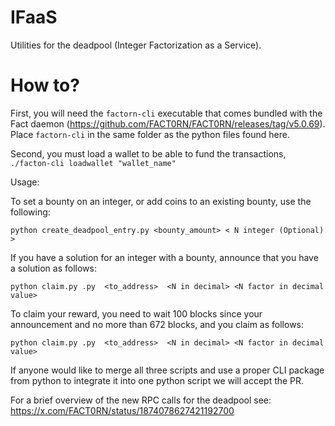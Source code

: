 # IFaaS
Utilities for the deadpool (Integer Factorization as a Service).

# How to?

First, you will need the ``factorn-cli`` executable that comes bundled with the Fact daemon (https://github.com/FACT0RN/FACT0RN/releases/tag/v5.0.69). Place ``factorn-cli`` in the same folder as the python files found here.

Second, you must load a wallet to be able to fund the transactions, ``./facton-cli loadwallet "wallet_name" ``

Usage:

To set a bounty on an integer, or add coins to an existing bounty, use the following:
```
python create_deadpool_entry.py <bounty_amount> < N integer (Optional) >
```

If you have a solution for an integer with a bounty, announce that you have a solution as follows:

```
python claim.py .py  <to_address>  <N in decimal> <N factor in decimal value> 
```


To claim your reward, you need to wait 100 blocks since your announcement and no more than 672 blocks, and you claim as follows:

```
python claim.py .py  <to_address>  <N in decimal> <N factor in decimal value> 
```

If anyone would like to merge all three scripts and use a proper CLI package from python to integrate it into one python script we will accept the PR.

For a brief overview of the new RPC calls for the deadpool see: https://x.com/FACT0RN/status/1874078627421192700
